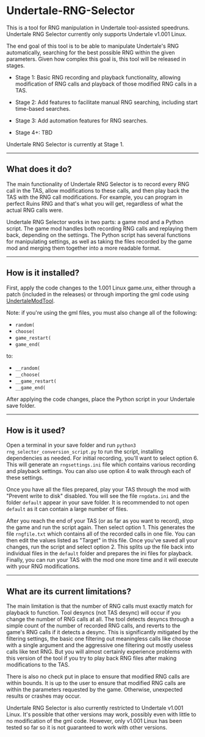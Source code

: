 # Undertale-RNG-Selector
This is a tool for RNG manipulation in Undertale tool-assisted speedruns.
Undertale RNG Selector currently only supports Undertale v1.001 Linux.

The end goal of this tool is to be able to manipulate Undertale's RNG automatically, searching for the best possible RNG within the given parameters.
Given how complex this goal is, this tool will be released in stages.

- Stage 1: Basic RNG recording and playback functionality, allowing modification of RNG calls and playback of those modified RNG calls in a TAS.

- Stage 2: Add features to facilitate manual RNG searching, including start time-based searches.

- Stage 3: Add automation features for RNG searches.

- Stage 4+: TBD

Undertale RNG Selector is currently at Stage 1.

---

## What does it do?

The main functionality of Undertale RNG Selector is to record every RNG call in the TAS, allow modifications to these calls, and then play back the TAS with the RNG call modifications.
For example, you can program in perfect Ruins RNG and that's what you will get, regardless of what the actual RNG calls were.

Undertale RNG Selector works in two parts: a game mod and a Python script.
The game mod handles both recording RNG calls and replaying them back, depending on the settings.
The Python script has several functions for manipulating settings, as well as taking the files recorded by the game mod and merging them together into a more readable format.

---

## How is it installed?

First, apply the code changes to the 1.001 Linux game.unx, either through a patch (included in the releases) or through importing the gml code using [UndertaleModTool](https://github.com/krzys-h/UndertaleModTool).

Note: if you're using the gml files, you must also change all of the following:
- `random(`
- `choose(`
- `game_restart(`
- `game_end(`

to:
- `__random(`
- `__choose(`
- `__game_restart(`
- `__game_end(`

After applying the code changes, place the Python script in your Undertale save folder.

---

## How is it used?

Open a terminal in your save folder and run `python3 rng_selector_conversion_script.py` to run the script, installing dependencies as needed.
For initial recording, you'll want to select option 6.
This will generate an `rngsettings.ini` file which contains various recording and playback settings.
You can also use option 4 to walk through each of these settings.

Once you have all the files prepared, play your TAS through the mod with "Prevent write to disk" disabled.
You will see the file `rngdata.ini` and the folder `default` appear in your save folder.
It is recommended to not open `default` as it can contain a large number of files.

After you reach the end of your TAS (or as far as you want to record), stop the game and run the script again.
Then select option 1.
This generates the file `rngfile.txt` which contains all of the recorded calls in one file.
You can then edit the values listed as "Target" in this file.
Once you've saved all your changes, run the script and select option 2.
This splits up the file back into individual files in the `default` folder and prepares the ini files for playback.
Finally, you can run your TAS with the mod one more time and it will execute with your RNG modifications.

---

## What are its current limitations?

The main limitation is that the number of RNG calls must exactly match for playback to function.
Tool desyncs (not TAS desync) will occur if you change the number of RNG calls at all.
The tool detects desyncs through a simple count of the number of recorded RNG calls, and reverts to the game's RNG calls if it detects a desync.
This is significantly mitigated by the filtering settings, the basic one filtering out meaningless calls like choose with a single argument and the aggressive one filtering out mostly useless calls like text RNG.
But you will almost certainly experience problems with this version of the tool if you try to play back RNG files after making modifications to the TAS.

There is also no check put in place to ensure that modified RNG calls are within bounds.
It is up to the user to ensure that modified RNG calls are within the parameters requested by the game.
Otherwise, unexpected results or crashes may occur.

Undertale RNG Selector is also currently restricted to Undertale v1.001 Linux.
It's possible that other versions may work, possibly even with little to no modification of the gml code.
However, only v1.001 Linux has been tested so far so it is not guaranteed to work with other versions.
